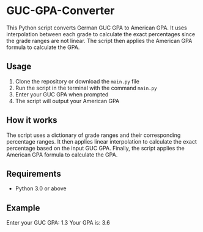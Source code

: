 # GUC-GPA-Converter

This Python script converts German GUC GPA to American GPA. It uses interpolation between each grade to calculate the exact percentages since the grade ranges are not linear. The script then applies the American GPA formula to calculate the GPA.

## Usage

1. Clone the repository or download the `main.py` file
2. Run the script in the terminal with the command `main.py`
3. Enter your GUC GPA when prompted
4. The script will output your American GPA

## How it works

The script uses a dictionary of grade ranges and their corresponding percentage ranges. It then applies linear interpolation to calculate the exact percentage based on the input GUC GPA. Finally, the script applies the American GPA formula to calculate the GPA.

## Requirements

- Python 3.0 or above

## Example

Enter your GUC GPA: 1.3
Your GPA is: 3.6

